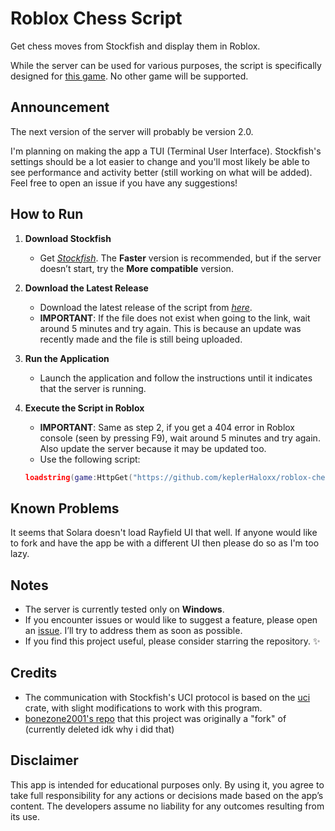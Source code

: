 # Roblox Chess Script

Get chess moves from Stockfish and display them in Roblox.

While the server can be used for various purposes, the script is specifically designed for [this game](https://www.roblox.com/games/6222531507/CHESS). No other game will be supported.

## Announcement

The next version of the server will probably be version 2.0.

I'm planning on making the app a TUI (Terminal User Interface).
Stockfish's settings should be a lot easier to change and
you'll most likely be able to see performance and activity better
(still working on what will be added). Feel free to open an issue
if you have any suggestions!

## How to Run

1. **Download Stockfish**

    - Get [_Stockfish_](https://stockfishchess.org/download/). The **Faster** version is recommended, but if the server doesn’t start, try the **More compatible** version.

2. **Download the Latest Release**

    - Download the latest release of the script from [_here_](https://github.com/keplerHaloxx/roblox-chess-script/releases/latest/download/roblox-chess-script.exe).
    - **IMPORTANT**: If the file does not exist when going to the link, wait around 5 minutes and try again. This is because an update was recently made and the file is still being uploaded.

3. **Run the Application**

    - Launch the application and follow the instructions until it indicates that the server is running.

4. **Execute the Script in Roblox**

    - **IMPORTANT**: Same as step 2, if you get a 404 error in Roblox console (seen by pressing F9), wait around 5 minutes and try again. Also update the server because it may be updated too.
    - Use the following script:

    ```lua
    loadstring(game:HttpGet("https://github.com/keplerHaloxx/roblox-chess-script/releases/latest/download/main.lua"))()
    ```

## Known Problems

It seems that Solara doesn't load Rayfield UI that well. If anyone would like to fork and have the app be with a different UI then please do so as I'm too lazy.

<!-- ## Executor Compatibility

If you’d like your executor added to the compatibility list, please open an [issue](https://github.com/keplerHaloxx/roblox-chess-script/issues/new/choose).

| Executor | Status                  |
| -------- | ----------------------- |
| Wave     | ✅                      |
| Solara   | ⚠️ UI seems to not load |
| Others   | ❓                      |

**✅ Supported**: Fully functional and tested.

**⚠️ Not Fully Tested**: May work but has not been confirmed.

**❓ Unknown**: Compatibility is uncertain. -->

## Notes

- The server is currently tested only on **Windows**.
- If you encounter issues or would like to suggest a feature, please open an [issue](https://github.com/keplerHaloxx/roblox-chess-script/issues/new/choose). I’ll try to address them as soon as possible.
- If you find this project useful, please consider starring the repository. ✨

## Credits

- The communication with Stockfish's UCI protocol is based on the [uci](https://crates.io/crates/uci) crate, with slight modifications to work with this program.
- [bonezone2001's repo](https://github.com/bonezone2001/auto-chess-api/tree/main) that this project was originally a "fork" of (currently deleted idk why i did that)

## Disclaimer

This app is intended for educational purposes only. By using it, you agree to take full responsibility for any actions or decisions made based on the app’s content. The developers assume no liability for any outcomes resulting from its use.
